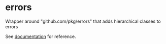 # errors
Wrapper around "github.com/pkg/errors" that adds hierarchical classes to errors

See [documentation](https://godoc.org/github.com/go-mixins/errors) for reference.
